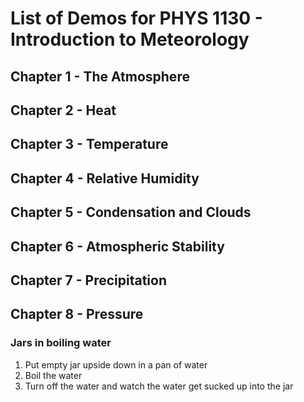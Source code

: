 # List of Demos for PHYS 1130 - Introduction to Meteorology

## Chapter 1 - The Atmosphere

## Chapter 2 - Heat

## Chapter 3 - Temperature

## Chapter 4 - Relative Humidity

## Chapter 5 - Condensation and Clouds

## Chapter 6 - Atmospheric Stability

## Chapter 7 - Precipitation

## Chapter 8 - Pressure
### Jars in boiling water
1. Put empty jar upside down in a pan of water
2. Boil the water
3. Turn off the water and watch the water get sucked up into the jar